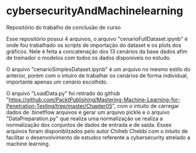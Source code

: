 # cybersecurityAndMachinelearning
Repositório do trabalho de conclusão de curso

Esse repositório possui 4 arquivos, o arquivo "cenarioFullDataset.ipynb" é onde fou trabalhado os scripts de importação do dataset e os plots dos gráficos. Nele é feita a concatenação dos 13 cenários da base dados afim de treinador o modelos com todos os dados disponíveis no estudo.

O arquivo "cenarioSimplesDataset.ipynb" é um arquivo no mesmo estilo do anterior, porém com o intuiro de trabalhar os cenários de forma individual, importante apenas um cenário escolhido.

O arquivo "LoadData.py" foi retirado do github "https://github.com/PacktPublishing/Mastering-Machine-Learning-for-Penetration-Testing/tree/master/Chapter05", com o intuito de carregar dados de .binetflow arquivos e gerar um arquivo pickle e o arquivo "DataPreparation.py" que realiza uma normalização ue realiza a normalização dos conjuntos de dados de entrada e de saída. Esses arquivos foram disponibilzados pelo autor Chiheb Chebbi  com o intuito de facilitar o desenvolvimento de estudos referente a cybersecurity atrelado a machine learning.
